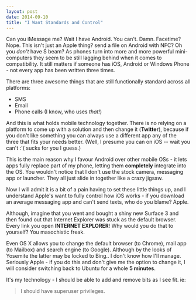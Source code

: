 ```yaml
---
layout: post
date: 2014-09-10
title: "I Want Standards and Control"
---
```


Can you iMessage me? Wait I have Android. You can't. Damn. Facetime? Nope. This isn't just an Apple thing? send a file on Android with NFC? Oh you _don't_ have S beam? As phones turn into more and more powerful mini-computers they seem to be still lagging behind when it comes to compatibility. It still matters if someone has iOS, Android or Windows Phone - not every app has been written three times.

There are three awesome things that are still functionally standard across all platforms:

+ SMS
+ Email
+ Phone calls (I know, who uses _that!_)

And this is what holds mobile technology together. There is no relying on a platform to come up with a solution and then change it (**Twitter**), because if you don't like something you can always use a different app any of the three that fits your needs better. (Well, I presume you can on iOS -- wait you can't :'( sucks for you I guess.)

This is the main reason why I favour Android over other mobile OSs - it lets apps fully replace part of my phone, letting them **completely** integrate into the OS. You wouldn't notice that I don't use the stock camera, messaging app or launcher. They all just slide in together like a crazy jigsaw.

Now I will admit it is a bit of a pain having to set these little things up, and I understand Apple's want to fully control how iOS works - if you download an average messaging app and can't send texts, who do you blame? Apple.

Although, imagine that you went and bought a shiny new Surface 3 and then found out that Internet Explorer was stuck as the default browser. Every link you open **INTERNET EXPLORER**! Why would you do that to yourself? You masochistic freak.

Even OS X allows you to change the default browser (to Chrome), mail app (to Mailbox) and search engine (to Google). Although by the looks of Yosemite the latter may be locked to Bing.. I don't know how I'll manage. Seriously Apple - if you do this and don't give me the option to change it, I will consider switching back to Ubuntu for a whole **5 minutes**.

It's my technology - I should be able to add and remove bits as I see fit. ie:

> I should have superuser privileges.